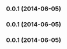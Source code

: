 <a name="0.0.1"></a>
### 0.0.1 (2014-06-05)


<a name="0.0.1"></a>
### 0.0.1 (2014-06-05)


<a name="0.0.1"></a>
### 0.0.1 (2014-06-05)

